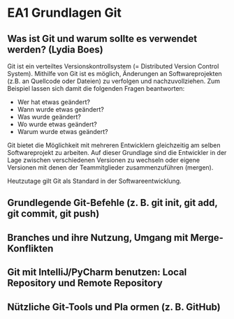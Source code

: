 # EA1 Grundlagen Git

## Was ist Git und warum sollte es verwendet werden? (Lydia Boes)
Git ist ein verteiltes Versionskontrollsystem (= Distributed Version Control System). Mithilfe von Git ist es möglich, Änderungen an Softwareprojekten (z.B. an Quellcode oder Dateien) zu verfolgen und nachzuvollziehen. Zum Beispiel lassen sich damit die folgenden Fragen beantworten:
- Wer hat etwas geändert?
- Wann wurde etwas geändert?
- Was wurde geändert?
- Wo wurde etwas geändert?
- Warum wurde etwas geändert?

Git bietet die Möglichkeit mit mehreren Entwicklern gleichzeitig am selben Softwareprojekt zu arbeiten. Auf dieser Grundlage sind die Entwickler in der Lage zwischen verschiedenen Versionen zu wechseln oder eigene Versionen mit denen der Teammitglieder zusammenzuführen (mergen).

Heutzutage gilt Git als Standard in der Softwareentwicklung. 

## Grundlegende Git-Befehle (z. B. git init, git add, git commit, git push) 

## Branches und ihre Nutzung, Umgang mit Merge-Konflikten

## Git mit IntelliJ/PyCharm benutzen: Local Repository und Remote Repository 

## Nützliche Git-Tools und Pla ormen (z. B. GitHub) 